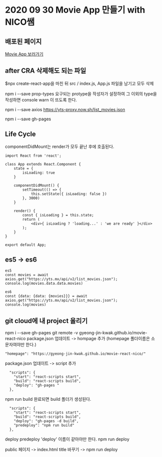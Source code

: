 # 2020 09 30 Movie App 만들기 with NICO쌤

## 배포된 페이지
[Movie App 보러가기](https://gyeong-jin-kwak.github.io/movie-react-nico/)

## after CRA 삭제해도 되는 파일
$npx create-react-app을 마친 뒤 src / index.js, App.js 파일을 남기고 모두 삭제

npm i --save prop-types
요구되는 protype을 작성자가 설정하여 그 이외의 type을 작성하면 console warn 이 뜨도록 한다.

npm i --save axios
https://yts-proxy.now.sh/list_movies.json

npm i --save gh-pages

## Life Cycle
componentDidMount는 render가 모두 끝난 후에 호출된다.

```
import React from 'react';

class App extends React.Component {
    state = {
        isLoading: true
    }

    componentDidMount() {
        setTimeout(() => {
            this.setState({ isLoading: false })
        }, 3000)
    }

    render() {
        const { isLoading } = this.state;
        return (
            <div>{ isLoading ? 'loading...' : 'we are ready' }</div>
        );
    }
}

export default App;

```

## es5 -> es6
```
es5
const movies = await axios.get("https://yts.mx/api/v2/list_movies.json");
console.log(movies.data.data.movies)

es6
const {data: {data: {movies}}} = await axios.get("https://yts.mx/api/v2/list_movies.json");
console.log(movies)
```

## git cloud에 내 project 올리기 
npm i --save gh-pages
git remote -v
gyeong-jin-kwak.github.io/movie-react-nico
package.json 업데이트 -> hompage 추가 (homepage 폴더이름은 소문자여야만 한다.)
```
"homepage": "https://gyeong-jin-kwak.github.io/movie-react-nico/"
```
package.json 업데이트 -> script 추가
```
  "scripts": {
    "start": "react-scripts start",
    "build": "react-scripts build",
    "deploy": "gh-pages "
  },
```
npm run build 
완료되면 build 폴더가 생성된다.
```
  "scripts": {
    "start": "react-scripts start",
    "build": "react-scripts build",
    "deploy": "gh-pages -d build",
    "predeploy": "npm run build"
  },
```
deploy predeploy 'deploy' 이름이 같아야만 한다.
npm run deploy

public 페이지 -> index.html title 바꾸기 -> npm run deploy